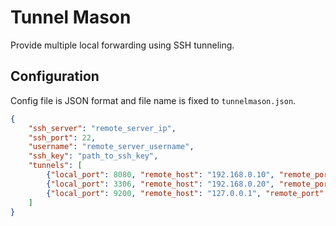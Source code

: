 # Tunnel Mason

Provide multiple local forwarding using SSH tunneling.

## Configuration

Config file is JSON format and file name is fixed to `tunnelmason.json`.

```json
{
    "ssh_server": "remote_server_ip",
    "ssh_port": 22,
    "username": "remote_server_username",
    "ssh_key": "path_to_ssh_key",
    "tunnels": [
        {"local_port": 8080, "remote_host": "192.168.0.10", "remote_port": 8080},
        {"local_port": 3306, "remote_host": "192.168.0.20", "remote_port": 3306},
        {"local_port": 9200, "remote_host": "127.0.0.1", "remote_port": 9200}
    ]
}
```
